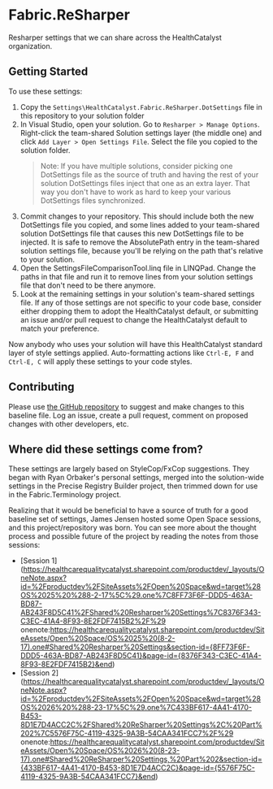 # Fabric.ReSharper

Resharper settings that we can share across the HealthCatalyst organization.

## Getting Started ##

To use these settings:

1. Copy the `Settings\HealthCatalyst.Fabric.ReSharper.DotSettings` file in this repository to your solution folder
2. In Visual Studio, open your solution. Go to `Resharper > Manage Options`. Right-click the team-shared Solution settings layer (the middle one) and click `Add Layer > Open Settings File`. Select the file you copied to the solution folder. 
    > Note: If you have multiple solutions, consider picking one DotSettings file as the source of truth and having the rest of your solution DotSettings files inject that one as an extra layer. That way you don't have to work as hard to keep your various DotSettings files synchronized.
3. Commit changes to your repository. This should include both the new DotSettings file you copied, and some lines added to your team-shared solution DotSettings file that causes this new DotSettings file to be injected. It is safe to remove the AbsolutePath entry in the team-shared solution settings file, because you'll be relying on the path that's relative to your solution.
4. Open the SettingsFileComparisonTool.linq file in LINQPad. Change the paths in that file and run it to remove lines from your solution settings file that don't need to be there anymore.
5. Look at the remaining settings in your solution's team-shared settings file. If any of those settings are not specific to your code base, consider either dropping them to adopt the HealthCatalyst default, or submitting an issue and/or pull request to change the HealthCatalyst default to match your preference.

Now anybody who uses your solution will have this HealthCatalyst standard layer of style settings applied. Auto-formatting actions like `Ctrl-E, F` and `Ctrl-E, C` will apply these settings to your code styles.

## Contributing ##

Please use [the GitHub repository](https://github.com/HealthCatalyst/Fabric.ReSharper) to suggest and make changes to this baseline file. Log an issue, create a pull request, comment on proposed changes with other developers, etc.

## Where did these settings come from? ##

These settings are largely based on StyleCop/FxCop suggestions. They began with Ryan Orbaker's personal settings, merged into the solution-wide settings in the Precise Registry Builder project, then trimmed down for use in the Fabric.Terminology project. 

Realizing that it would be beneficial to have a source of truth for a good baseline set of settings, James Jensen hosted some Open Space sessions, and this project/repository was born. You can see more about the thought process and possible future of the project by reading the notes from those sessions:
- [Session 1](https://healthcarequalitycatalyst.sharepoint.com/productdev/_layouts/OneNote.aspx?id=%2Fproductdev%2FSiteAssets%2FOpen%20Space&wd=target%28OS%2025%20%288-2-17%5C%29.one%7C8FF73F6F-DDD5-463A-BD87-AB243F8D5C41%2FShared%20Resharper%20Settings%7C8376F343-C3EC-41A4-8F93-8E2FDF7415B2%2F%29
onenote:https://healthcarequalitycatalyst.sharepoint.com/productdev/SiteAssets/Open%20Space/OS%2025%20(8-2-17).one#Shared%20Resharper%20Settings&section-id={8FF73F6F-DDD5-463A-BD87-AB243F8D5C41}&page-id={8376F343-C3EC-41A4-8F93-8E2FDF7415B2}&end)
- [Session 2](https://healthcarequalitycatalyst.sharepoint.com/productdev/_layouts/OneNote.aspx?id=%2Fproductdev%2FSiteAssets%2FOpen%20Space&wd=target%28OS%2026%20%288-23-17%5C%29.one%7C433BF617-4A41-4170-B453-8D1E7D4ACC2C%2FShared%20ReSharper%20Settings%2C%20Part%202%7C5576F75C-4119-4325-9A3B-54CAA341FCC7%2F%29
onenote:https://healthcarequalitycatalyst.sharepoint.com/productdev/SiteAssets/Open%20Space/OS%2026%20(8-23-17).one#Shared%20ReSharper%20Settings,%20Part%202&section-id={433BF617-4A41-4170-B453-8D1E7D4ACC2C}&page-id={5576F75C-4119-4325-9A3B-54CAA341FCC7}&end)
